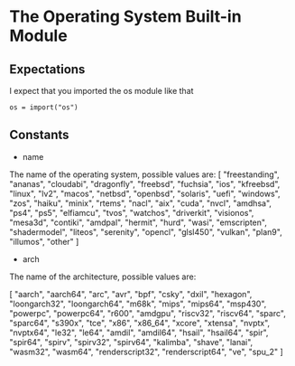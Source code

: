 # The Operating System Built-in Module

## Expectations

I expect that you imported the os module like that

```
os = import("os")
```

## Constants

- name

The name of the operating system, possible values are:
[
    "freestanding",
    "ananas",
    "cloudabi",
    "dragonfly",
    "freebsd",
    "fuchsia",
    "ios",
    "kfreebsd",
    "linux",
    "lv2",
    "macos",
    "netbsd",
    "openbsd",
    "solaris",
    "uefi",
    "windows",
    "zos",
    "haiku",
    "minix",
    "rtems",
    "nacl",
    "aix",
    "cuda",
    "nvcl",
    "amdhsa",
    "ps4",
    "ps5",
    "elfiamcu",
    "tvos",
    "watchos",
    "driverkit",
    "visionos",
    "mesa3d",
    "contiki",
    "amdpal",
    "hermit",
    "hurd",
    "wasi",
    "emscripten",
    "shadermodel",
    "liteos",
    "serenity",
    "opencl",
    "glsl450",
    "vulkan",
    "plan9",
    "illumos",
    "other"
]

- arch

The name of the architecture, possible values are:

[
    "aarch",
    "aarch64",
    "arc",
    "avr",
    "bpf",
    "csky",
    "dxil",
    "hexagon",
    "loongarch32",
    "loongarch64",
    "m68k",
    "mips",
    "mips64",
    "msp430",
    "powerpc",
    "powerpc64",
    "r600",
    "amdgpu",
    "riscv32",
    "riscv64",
    "sparc",
    "sparc64",
    "s390x",
    "tce",
    "x86",
    "x86_64",
    "xcore",
    "xtensa",
    "nvptx",
    "nvptx64",
    "le32",
    "le64",
    "amdil",
    "amdil64",
    "hsail",
    "hsail64",
    "spir",
    "spir64",
    "spirv",
    "spirv32",
    "spirv64",
    "kalimba",
    "shave",
    "lanai",
    "wasm32",
    "wasm64",
    "renderscript32",
    "renderscript64",
    "ve",
    "spu_2"
]

